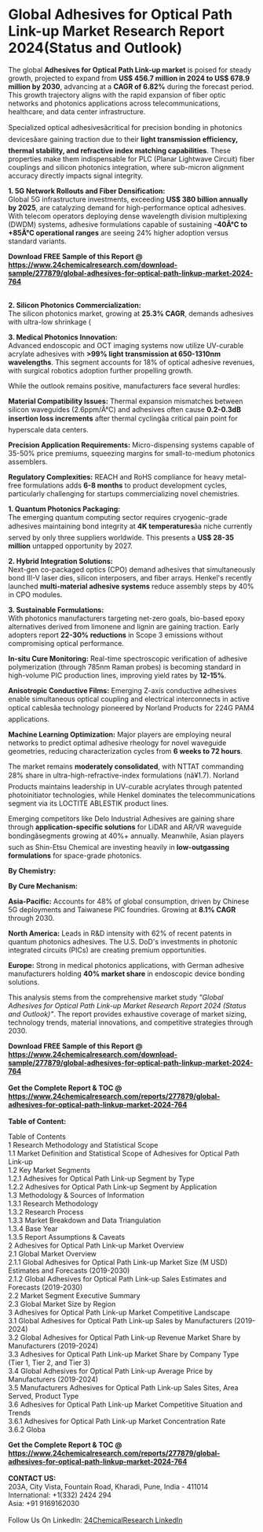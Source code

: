 <h1>Global Adhesives for Optical Path Link-up Market Research Report 2024(Status and Outlook)</h1><p>The global <strong>Adhesives for Optical Path Link-up market</strong> is poised for steady growth, projected to expand from <strong>US$ 456.7 million in 2024 to US$ 678.9 million by 2030</strong>, advancing at a <strong>CAGR of 6.82%</strong> during the forecast period. This growth trajectory aligns with the rapid expansion of fiber optic networks and photonics applications across telecommunications, healthcare, and data center infrastructure.</p><p>Specialized optical adhesivesâcritical for precision bonding in photonics devicesâare gaining traction due to their <strong>light transmission efficiency, thermal stability, and refractive index matching capabilities</strong>. These properties make them indispensable for PLC (Planar Lightwave Circuit) fiber couplings and silicon photonics integration, where sub-micron alignment accuracy directly impacts signal integrity.</p><p><strong>1. 5G Network Rollouts and Fiber Densification:</strong><br>
Global 5G infrastructure investments, exceeding <strong>US$ 380 billion annually by 2025</strong>, are catalyzing demand for high-performance optical adhesives. With telecom operators deploying dense wavelength division multiplexing (DWDM) systems, adhesive formulations capable of sustaining <strong>-40Â°C to +85Â°C operational ranges</strong> are seeing 24% higher adoption versus standard variants.</p><div><b>Download FREE Sample of this Report @ 
            <a href="https://www.24chemicalresearch.com/download-sample/277879/global-adhesives-for-optical-path-linkup-market-2024-764">
            https://www.24chemicalresearch.com/download-sample/277879/global-adhesives-for-optical-path-linkup-market-2024-764</a></b></div><br><p><strong>2. Silicon Photonics Commercialization:</strong><br>
The silicon photonics market, growing at <strong>25.3% CAGR</strong>, demands adhesives with ultra-low shrinkage (

</p><p><strong>3. Medical Photonics Innovation:</strong><br>
Advanced endoscopic and OCT imaging systems now utilize UV-curable acrylate adhesives with <strong>&gt;99% light transmission at 650-1310nm wavelengths</strong>. This segment accounts for 18% of optical adhesive revenues, with surgical robotics adoption further propelling growth.</p><p>While the outlook remains positive, manufacturers face several hurdles:</p><p><strong>Material Compatibility Issues:</strong> Thermal expansion mismatches between silicon waveguides (2.6ppm/Â°C) and adhesives often cause <strong>0.2-0.3dB insertion loss increments</strong> after thermal cyclingâa critical pain point for hyperscale data centers.</p><p><strong>Precision Application Requirements:</strong> Micro-dispensing systems capable of 35-50% price premiums, squeezing margins for small-to-medium photonics assemblers.</p><p><strong>Regulatory Complexities:</strong> REACH and RoHS compliance for heavy metal-free formulations adds <strong>6-8 months</strong> to product development cycles, particularly challenging for startups commercializing novel chemistries.</p><p><strong>1. Quantum Photonics Packaging:</strong><br>
The emerging quantum computing sector requires cryogenic-grade adhesives maintaining bond integrity at <strong>4K temperatures</strong>âa niche currently served by only three suppliers worldwide. This presents a <strong>US$ 28-35 million</strong> untapped opportunity by 2027.</p><p><strong>2. Hybrid Integration Solutions:</strong><br>
Next-gen co-packaged optics (CPO) demand adhesives that simultaneously bond III-V laser dies, silicon interposers, and fiber arrays. Henkel's recently launched <strong>multi-material adhesive systems</strong> reduce assembly steps by 40% in CPO modules.</p><p><strong>3. Sustainable Formulations:</strong><br>
With photonics manufacturers targeting net-zero goals, bio-based epoxy alternatives derived from limonene and lignin are gaining traction. Early adopters report <strong>22-30% reductions</strong> in Scope 3 emissions without compromising optical performance.</p><p><strong>In-situ Cure Monitoring:</strong> Real-time spectroscopic verification of adhesive polymerization (through 785nm Raman probes) is becoming standard in high-volume PIC production lines, improving yield rates by <strong>12-15%</strong>.</p><p><strong>Anisotropic Conductive Films:</strong> Emerging Z-axis conductive adhesives enable simultaneous optical coupling and electrical interconnects in active optical cablesâa technology pioneered by Norland Products for 224G PAM4 applications.</p><p><strong>Machine Learning Optimization:</strong> Major players are employing neural networks to predict optimal adhesive rheology for novel waveguide geometries, reducing characterization cycles from <strong>6 weeks to 72 hours</strong>.</p><p>The market remains <strong>moderately consolidated</strong>, with NTTAT commanding 28% share in ultra-high-refractive-index formulations (nâ¥1.7). Norland Products maintains leadership in UV-curable acrylates through patented photoinitiator technologies, while Henkel dominates the telecommunications segment via its LOCTITE ABLESTIK product lines.</p><p>Emerging competitors like Delo Industrial Adhesives are gaining share through <strong>application-specific solutions</strong> for LiDAR and AR/VR waveguide bondingâsegments growing at 40%+ annually. Meanwhile, Asian players such as Shin-Etsu Chemical are investing heavily in <strong>low-outgassing formulations</strong> for space-grade photonics.</p><p><strong>By Chemistry:</strong></p><p><strong>By Cure Mechanism:</strong></p><p><strong>Asia-Pacific:</strong> Accounts for 48% of global consumption, driven by Chinese 5G deployments and Taiwanese PIC foundries. Growing at <strong>8.1% CAGR</strong> through 2030.</p><p><strong>North America:</strong> Leads in R&amp;D intensity with 62% of recent patents in quantum photonics adhesives. The U.S. DoD's investments in photonic integrated circuits (PICs) are creating premium opportunities.</p><p><strong>Europe:</strong> Strong in medical photonics applications, with German adhesive manufacturers holding <strong>40% market share</strong> in endoscopic device bonding solutions.</p><p>This analysis stems from the comprehensive market study <em>"Global Adhesives for Optical Path Link-up Market Research Report 2024 (Status and Outlook)"</em>. The report provides exhaustive coverage of market sizing, technology trends, material innovations, and competitive strategies through 2030.</p><div><b>Download FREE Sample of this Report @ 
            <a href="https://www.24chemicalresearch.com/download-sample/277879/global-adhesives-for-optical-path-linkup-market-2024-764">
            https://www.24chemicalresearch.com/download-sample/277879/global-adhesives-for-optical-path-linkup-market-2024-764</a></b></div><br><div><b>Get the Complete Report & TOC @ 
            <a href="https://www.24chemicalresearch.com/reports/277879/global-adhesives-for-optical-path-linkup-market-2024-764">
            https://www.24chemicalresearch.com/reports/277879/global-adhesives-for-optical-path-linkup-market-2024-764</a></b></div><br>
            <b>Table of Content:</b><p>Table of Contents<br />
1 Research Methodology and Statistical Scope<br />
1.1 Market Definition and Statistical Scope of Adhesives for Optical Path Link-up<br />
1.2 Key Market Segments<br />
1.2.1 Adhesives for Optical Path Link-up Segment by Type<br />
1.2.2 Adhesives for Optical Path Link-up Segment by Application<br />
1.3 Methodology & Sources of Information<br />
1.3.1 Research Methodology<br />
1.3.2 Research Process<br />
1.3.3 Market Breakdown and Data Triangulation<br />
1.3.4 Base Year<br />
1.3.5 Report Assumptions & Caveats<br />
2 Adhesives for Optical Path Link-up Market Overview<br />
2.1 Global Market Overview<br />
2.1.1 Global Adhesives for Optical Path Link-up Market Size (M USD) Estimates and Forecasts (2019-2030)<br />
2.1.2 Global Adhesives for Optical Path Link-up Sales Estimates and Forecasts (2019-2030)<br />
2.2 Market Segment Executive Summary<br />
2.3 Global Market Size by Region<br />
3 Adhesives for Optical Path Link-up Market Competitive Landscape<br />
3.1 Global Adhesives for Optical Path Link-up Sales by Manufacturers (2019-2024)<br />
3.2 Global Adhesives for Optical Path Link-up Revenue Market Share by Manufacturers (2019-2024)<br />
3.3 Adhesives for Optical Path Link-up Market Share by Company Type (Tier 1, Tier 2, and Tier 3)<br />
3.4 Global Adhesives for Optical Path Link-up Average Price by Manufacturers (2019-2024)<br />
3.5 Manufacturers Adhesives for Optical Path Link-up Sales Sites, Area Served, Product Type<br />
3.6 Adhesives for Optical Path Link-up Market Competitive Situation and Trends<br />
3.6.1 Adhesives for Optical Path Link-up Market Concentration Rate<br />
3.6.2 Globa</p><div><b>Get the Complete Report & TOC @ 
            <a href="https://www.24chemicalresearch.com/reports/277879/global-adhesives-for-optical-path-linkup-market-2024-764">
            https://www.24chemicalresearch.com/reports/277879/global-adhesives-for-optical-path-linkup-market-2024-764</a></b></div><br><b>CONTACT US:</b><br>
            203A, City Vista, Fountain Road, Kharadi, Pune, India - 411014<br>
            International: +1(332) 2424 294<br>
            Asia: +91 9169162030 <br><br>
            Follow Us On LinkedIn: <a href="https://www.linkedin.com/company/24chemicalresearch/">24ChemicalResearch LinkedIn</a>